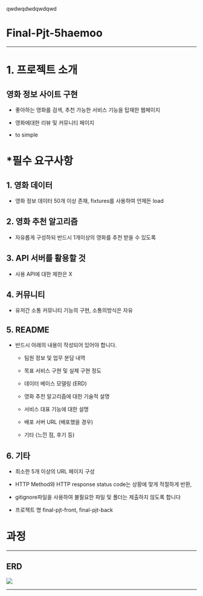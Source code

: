 qwdwqdwdqwdqwd

# Final-Pjt-5haemoo

---

# 1. 프로젝트 소개

## 영화 정보 사이트 구현

* 좋아하는 영화를 검색, 추천 가능한 서비스 기능을 탑재한 웹페이지

* 영화에대한 리뷰 및 커뮤니티 페이지

* to simple

# *필수 요구사항

## 1. 영화 데이터

* 영화 정보 데이터 50개 이상 존재, fixtures를 사용하여 언제든 load

## 2. 영화 추천 알고리즘

* 자유롭게 구성하되 반드시 1개이상의 영화를 추천 받을 수 있도록

## 3. API 서버를 활용할 것

* 사용 API에 대한 제한은 X

## 4. 커뮤니티

* 유저간 소통 커뮤니티 기능의 구현, 소통의방식은 자유

## 5. README

* 반드시 아래의 내용이 작성되어 있어야 합니다.
  
  * 팀원 정보 및 업무 분담 내역
  
  * 목표 서비스 구현 및 실제 구현 정도
  
  * 데이터 베이스 모델링 (ERD)
  
  * 영화 추천 알고리즘에 대한 기술적 설명
  
  * 서비스 대표 기능에 대한 설명
  
  * 배포 서버 URL (배포했을 경우)
  
  * 기타 (느낀 점, 후기 등)

## 6. 기타

* 최소한 5개 이상의 URL 페이지 구성

* HTTP Method와 HTTP response status code는 상황에 맞게 적절하게 반환,

* gitignore파일을 사용하여 불필요한 파일 및 폴더는 제출하지 않도록 합니다

* 프로젝트 명 final-pjt-front, final-pjt-back

# 과정

---

## ERD

![](README_assets/2023-05-17-17-51-39-image.png)

---